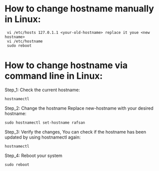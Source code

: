 # How to change hostname manually in Linux:
     vi /etc/hosts 127.0.1.1 <your-old-hostname> replace it youe <new hostname>
     vi /etc/hostname
     sudo reboot





# How to change hostname via command line in Linux:

Step_1: Check the current hostname:

    hostnamectl
Step_2: Change the hostname Replace new-hostname with your desired hostname:
    
    sudo hostnamectl set-hostname rafsan
Step_3: Verify the changes, You can check if the hostname has been updated by using hostnamectl again:

    hostnamectl    
Step_4: Reboot your system

    sudo reboot
